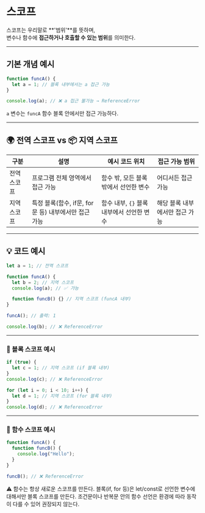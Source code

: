# 스코프

스코프는 우리말로 **'범위'**를 뜻하며,  
변수나 함수에 **접근하거나 호출할 수 있는 범위**를 의미한다.

---

## 기본 개념 예시

```js
function funcA() {
  let a = 1; // 블록 내부에서는 a 접근 가능
}

console.log(a); // ❌ a 접근 불가능 → ReferenceError
```

`a` 변수는 `funcA` 함수 블록 안에서만 접근 가능하다.

---

## 🌍 전역 스코프 vs 📦 지역 스코프

| 구분          | 설명                                               | 예시 코드 위치                           | 접근 가능 범위               |
|---------------|----------------------------------------------------|-------------------------------------------|------------------------------|
| 전역 스코프   | 프로그램 전체 영역에서 접근 가능                    | 함수 밖, 모든 블록 밖에서 선언한 변수     | 어디서든 접근 가능           |
| 지역 스코프   | 특정 블록(함수, if문, for문 등) 내부에서만 접근 가능 | 함수 내부, `{}` 블록 내부에서 선언한 변수 | 해당 블록 내부에서만 접근 가능 |

---

## 💡 코드 예시

```js
let a = 1; // 전역 스코프

function funcA() {
  let b = 2; // 지역 스코프
  console.log(a); // ✅ 가능

  function funcB() {} // 지역 스코프 (funcA 내부)
}

funcA(); // 출력: 1

console.log(b); // ❌ ReferenceError
```

---

### 📌 블록 스코프 예시

```js
if (true) {
  let c = 1; // 지역 스코프 (if 블록 내부)
}
console.log(c); // ❌ ReferenceError

for (let i = 0; i < 10; i++) {
  let d = 1; // 지역 스코프 (for 블록 내부)
}
console.log(d); // ❌ ReferenceError
```

---

### 📌 함수 스코프 예시

```js
function funcA() {
  function funcB() {
    console.log("Hello");
  }
}

funcB(); // ❌ ReferenceError
```

⚠️ 함수는 항상 새로운 스코프를 만든다.
블록(if, for 등)은 let/const로 선언한 변수에 대해서만 블록 스코프를 만든다.
조건문이나 반복문 안의 함수 선언은 환경에 따라 동작이 다를 수 있어 권장되지 않는다.
